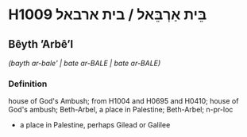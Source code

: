 # H1009 בֵּית אַרְבֵּאל / בית ארבאל

## Bêyth ʼArbêʼl

_(bayth ar-bale' | bate ar-BALE | bate ar-BALE)_

### Definition

house of God's Ambush; from H1004 and H0695 and H0410; house of God's ambush; Beth-Arbel, a place in Palestine; Beth-Arbel; n-pr-loc

- a place in Palestine, perhaps Gilead or Galilee
